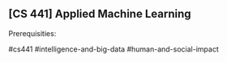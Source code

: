 ## [CS 441] Applied Machine Learning

Prerequisities:


#cs441
#intelligence-and-big-data
#human-and-social-impact